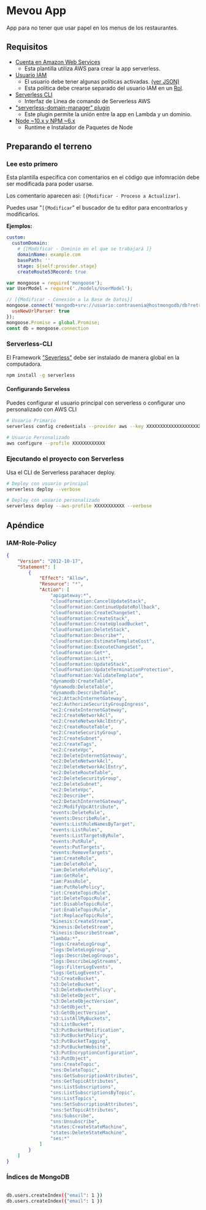 # Mevou App

App para no tener que usar papel en los menus de los restaurantes.

## Requisitos

* [Cuenta en Amazon Web Services](https://portal.aws.amazon.com/billing/signup#/start)
  * Esta plantilla utiliza AWS para crear la app serverless.
* [Usuario IAM](https://console.aws.amazon.com/iam/home?region=us-east-1#/users)
  * El usuario debe tener algunas políticas activadas. [(ver JSON)](###IAM-Role-Policy)
  * Esta política debe crearse separado del usuario IAM en un [Rol](https://console.aws.amazon.com/iam/home?region=us-east-1#/roles).
* [Serverless CLI](##Serverless-CLI)
  * Interfaz de Linea de comando de Serverless AWS
* ["serverless-domain-manager" plugin](###serverless-domain-manager)
  * Este plugin permite la unión entre la app en Lambda y un dominio.
* [Node ~10.x y NPM ~6.x](https://nodejs.org/)
  * Runtime e Instalador de Paquetes de Node

## Preparando el terreno

### Lee esto primero

Esta plantilla especifica con comentarios en el código que infomración debe ser modificada para poder usarse.

Los comentario aparecen asi: `[{Modificar - Proceso a Actualizar]`.

Puedes usar "`[{Modificar`" el buscador de tu editor para encontrarlos y modificarlos.

**Ejemplos:**

```yml
custom:
  customDomain:
    # {[Modificar - Dominio en el que se trabajará ]}
    domainName: example.com
    basePath: ''
    stage: ${self:provider.stage}
    createRoute53Record: true
```

```js
var mongoose = require('mongoose');
var UserModel = require('./models/UserModel');

// [{Modificar - Conexión a la Base de Datos}]
mongoose.connect('mongodb+srv://usuario:contrasenia@hostmongodb/db?retryWrites=true&w=majority', {
  useNewUrlParser: true
});
mongoose.Promise = global.Promise;
const db = mongoose.connection
```

### Serverless-CLI

El Framework ["Severless"](https://serverless.com/) debe ser instalado de manera global en la computadora.

```bash
npm install -g serverless
```

#### Configurando Serveless

Puedes configurar el usuario principal con serverless o configurar uno personalizado con AWS CLI

```bash
# Usuario Primario
serverless config credentials --provider aws --key XXXXXXXXXXXXXXXXXXXX --secret XXXXXXXXXXXXXXXXXXXXXXXXXXXXXXXXXXXXXXXX -o --verbose

# Usuario Personalizado
aws configure --profile XXXXXXXXXXXX
```

### Ejecutando el proyecto con Serverless

Usa el CLI de Serverless parahacer deploy.

```bash
# Deploy con usuario principal
serverless deploy --verbose

# Deploy con usuario personalizado
serverless deploy --aws-profile XXXXXXXXXXX --verbose
```

## Apéndice

### IAM-Role-Policy

```JSON
{
    "Version": "2012-10-17",
    "Statement": [
        {
            "Effect": "Allow",
            "Resource": "*",
            "Action": [
                "apigateway:*",
                "cloudformation:CancelUpdateStack",
                "cloudformation:ContinueUpdateRollback",
                "cloudformation:CreateChangeSet",
                "cloudformation:CreateStack",
                "cloudformation:CreateUploadBucket",
                "cloudformation:DeleteStack",
                "cloudformation:Describe*",
                "cloudformation:EstimateTemplateCost",
                "cloudformation:ExecuteChangeSet",
                "cloudformation:Get*",
                "cloudformation:List*",
                "cloudformation:UpdateStack",
                "cloudformation:UpdateTerminationProtection",
                "cloudformation:ValidateTemplate",
                "dynamodb:CreateTable",
                "dynamodb:DeleteTable",
                "dynamodb:DescribeTable",
                "ec2:AttachInternetGateway",
                "ec2:AuthorizeSecurityGroupIngress",
                "ec2:CreateInternetGateway",
                "ec2:CreateNetworkAcl",
                "ec2:CreateNetworkAclEntry",
                "ec2:CreateRouteTable",
                "ec2:CreateSecurityGroup",
                "ec2:CreateSubnet",
                "ec2:CreateTags",
                "ec2:CreateVpc",
                "ec2:DeleteInternetGateway",
                "ec2:DeleteNetworkAcl",
                "ec2:DeleteNetworkAclEntry",
                "ec2:DeleteRouteTable",
                "ec2:DeleteSecurityGroup",
                "ec2:DeleteSubnet",
                "ec2:DeleteVpc",
                "ec2:Describe*",
                "ec2:DetachInternetGateway",
                "ec2:ModifyVpcAttribute",
                "events:DeleteRule",
                "events:DescribeRule",
                "events:ListRuleNamesByTarget",
                "events:ListRules",
                "events:ListTargetsByRule",
                "events:PutRule",
                "events:PutTargets",
                "events:RemoveTargets",
                "iam:CreateRole",
                "iam:DeleteRole",
                "iam:DeleteRolePolicy",
                "iam:GetRole",
                "iam:PassRole",
                "iam:PutRolePolicy",
                "iot:CreateTopicRule",
                "iot:DeleteTopicRule",
                "iot:DisableTopicRule",
                "iot:EnableTopicRule",
                "iot:ReplaceTopicRule",
                "kinesis:CreateStream",
                "kinesis:DeleteStream",
                "kinesis:DescribeStream",
                "lambda:*",
                "logs:CreateLogGroup",
                "logs:DeleteLogGroup",
                "logs:DescribeLogGroups",
                "logs:DescribeLogStreams",
                "logs:FilterLogEvents",
                "logs:GetLogEvents",
                "s3:CreateBucket",
                "s3:DeleteBucket",
                "s3:DeleteBucketPolicy",
                "s3:DeleteObject",
                "s3:DeleteObjectVersion",
                "s3:GetObject",
                "s3:GetObjectVersion",
                "s3:ListAllMyBuckets",
                "s3:ListBucket",
                "s3:PutBucketNotification",
                "s3:PutBucketPolicy",
                "s3:PutBucketTagging",
                "s3:PutBucketWebsite",
                "s3:PutEncryptionConfiguration",
                "s3:PutObject",
                "sns:CreateTopic",
                "sns:DeleteTopic",
                "sns:GetSubscriptionAttributes",
                "sns:GetTopicAttributes",
                "sns:ListSubscriptions",
                "sns:ListSubscriptionsByTopic",
                "sns:ListTopics",
                "sns:SetSubscriptionAttributes",
                "sns:SetTopicAttributes",
                "sns:Subscribe",
                "sns:Unsubscribe",
                "states:CreateStateMachine",
                "states:DeleteStateMachine",
                "ses:*"
            ]
        }
    ]
}
```

### Índices de MongoDB

```bash

db.users.createIndex({"email": 1 })
db.users.createIndex({"email": 1 })
```
